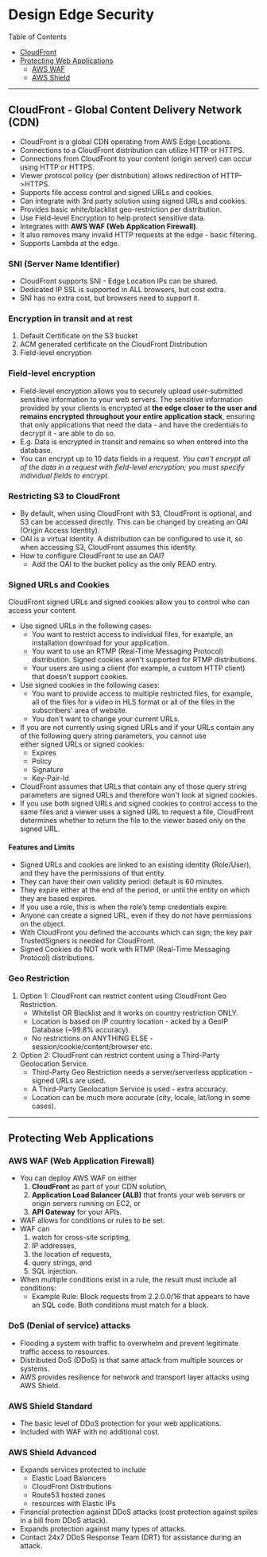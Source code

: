 # Design Edge Security

Table of Contents
- [CloudFront](#cloudfront---global-content-delivery-network-cdn)
- [Protecting Web Applications](#protecting-web-applications)
  - [AWS WAF](#aws-waf-web-application-firewall)
  - [AWS Shield](#aws-shield-standard)

---

## CloudFront - Global Content Delivery Network (CDN)

- CloudFront is a global CDN operating from AWS Edge Locations.
- Connections to a CloudFront distribution can utilize HTTP or HTTPS.
- Connections from CloudFront to your content (origin server) can occur using HTTP or HTTPS.
- Viewer protocol policy (per distribution) allows redirection of HTTP->HTTPS.
- Supports file access control and signed URLs and cookies.
- Can integrate with 3rd party solution using signed URLs and cookies.
- Provides basic white/blacklist geo-restriction per distribution.
- Use Field-level Encryption to help protect sensitive data.
- Integrates with **AWS WAF (Web Application Firewall)**.
- It also removes many invalid HTTP requests at the edge - basic filtering.
- Supports Lambda at the edge.

### SNI (Server Name Identifier)
- CloudFront supports SNI - Edge Location IPs can be shared.
- Dedicated IP SSL is supported in ALL browsers, but cost extra.
- SNI has no extra cost, but browsers need to support it.

### Encryption in transit and at rest
1. Default Certificate on the S3 bucket
2. ACM generated certificate on the CloudFront Distribution
3. Field-level encryption

### Field-level encryption
- Field-level encryption allows you to securely upload user-submitted sensitive information to your web servers. 
  The sensitive information provided by your clients is encrypted at **the edge closer to the user and remains encrypted**
  **throughout your entire application stack**, ensuring that only applications that need the data - and have the
  credentials to decrypt it - are able to do so.
- E.g. Data is encrypted in transit and remains so when entered into the database.
- You can encrypt up to 10 data fields in a request. *You can't encrypt all of the data in a request with field-level*
  *encryption; you must specify individual fields to encrypt.*

### Restricting S3 to CloudFront
- By default, when using CloudFront with S3, CloudFront is optional, and S3 can be accessed directly. This can be changed by creating
  an OAI (Origin Access Identity).
- OAI is a virtual identity. A distribution can be configured to use it, so when accessing S3, CloudFront assumes this identity.
- How to configure CloudFront to use an OAI?
  - Add the OAI to the bucket policy as the only READ entry.

### Signed URLs and Cookies
CloudFront signed URLs and signed cookies allow you to control who can access your content. 
- Use signed URLs in the following cases:
  - You want to restrict access to individual files, for example, an installation download for your application.
  - You want to use an RTMP (Real-Time Messaging Protocol) distribution. Signed cookies aren't supported for RTMP distributions.
  - Your users are using a client (for example, a custom HTTP client) that doesn't support cookies.
- Use signed cookies in the following cases:
  - You want to provide access to multiple restricted files, for example, all of the files for a video in HLS format or all of the
    files in the subscribers' area of website.
  - You don't want to change your current URLs.
- If you are not currently using signed URLs and if your URLs contain any of the following query string parameters, you cannot use   
  either signed URLs or signed cookies:
  - Expires
  - Policy
  - Signature
  - Key-Pair-Id
- CloudFront assumes that URLs that contain any of those query string parameters are signed URLs and therefore won't look at
  signed cookies.
- If you use both signed URLs and signed cookies to control access to the same files and a viewer uses a signed URL to request a file,
  CloudFront determines whether to return the file to the viewer based only on the signed URL.

#### Features and Limits
- Signed URLs and cookies are linked to an existing identity (Role/User), and they have the permissions of that entity.
- They can have their own validity period: default is 60 minutes.
- They expire either at the end of the period, or until the entity on which they are based expires.
- If you use a role, this is when the role’s temp credentials expire.
- Anyone can create a signed URL, even if they do not have permissions on the object.
- With CloudFront you defined the accounts which can sign; the key pair TrustedSigners is needed for CloudFront.
- Signed Cookies do NOT work with RTMP (Real-Time Messaging Protocol) distributions.
	
### Geo Restriction
1. Option 1:  CloudFront can restrict content using CloudFront Geo Restriction.
   - Whitelist OR Blacklist and it works on country restriction ONLY.
   - Location is based on IP country location - acked by a GeoIP Database (~99.8% accuracy).
   - No restrictions on ANYTHING ELSE - session/cookie/content/browser etc.
2. Option 2:  CloudFront can restrict content using a Third-Party Geolocation Service.
   - Third-Party Geo Restriction needs a server/serverless application - signed URLs are used.
   - A Third-Party Geolocation Service is used - extra accuracy.
   - Location can be much more accurate (city, locale, lat/long in some cases).

---

## Protecting Web Applications

### AWS WAF (Web Application Firewall)
- You can deploy AWS WAF on either
  1. **CloudFront** as part of your CDN solution,
  2. **Application Load Balancer (ALB)** that fronts your web servers or origin servers running on EC2, or
  3. **API Gateway** for your APIs.
- WAF allows for conditions or rules to be set.
- WAF can 
  1. watch for cross-site scripting, 
  2. IP addresses,
  3. the location of requests,
  4. query strings, and 
  5. SQL injection.
- When multiple conditions exist in a rule, the result must include all conditions:
  - Example Rule: Block requests from 2.2.0.0/16 that appears to have an SQL code.
    Both conditions must match for a block.

### DoS (Denial of service) attacks
- Flooding a system with traffic to overwhelm and prevent legitimate traffic access to resources.
- Distributed DoS (DDoS) is that same attack from multiple sources or systems.
- AWS provides resilience for network and transport layer attacks using AWS Shield. 

### AWS Shield Standard
- The basic level of DDoS protection for your web applications.
- Included with WAF with no additional cost.

### AWS Shield Advanced
- Expands services protected to include 
  - Elastic Load Balancers
  - CloudFront Distributions
  - Route53 hosted zones
  - resources with Elastic IPs
- Financial protection against DDoS attacks (cost protection against spiles in a bill from DDoS attack).
- Expands protection against many types of attacks.
- Contact 24x7 DDoS Response Team (DRT) for assistance during an attack.
